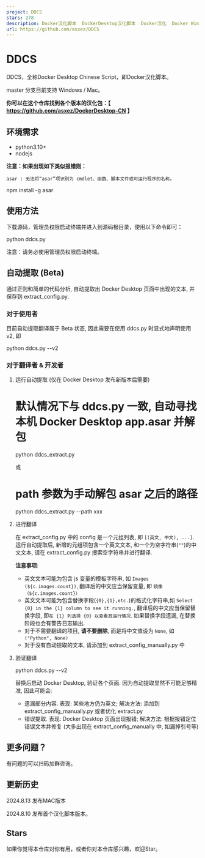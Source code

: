 ```yaml
---
project: DDCS
stars: 278
description: Docker汉化脚本  DockerDesktop汉化脚本  Docker汉化  Docker Windows Docker MAC
url: https://github.com/asxez/DDCS
---
```


DDCS
====

DDCS，全称Docker Desktop Chinese Script，即Docker汉化脚本。

master 分支目前支持 Windows / Mac。

**你可以在这个仓库找到各个版本的汉化包：【 https://github.com/asxez/DockerDesktop-CN 】**

环境需求
----

-   python3.10+
-   nodejs

**注意：如果出现如下类似报错则：**

```
asar : 无法将“asar”项识别为 cmdlet、函数、脚本文件或可运行程序的名称。
```

npm install -g asar

使用方法
----

下载源码，管理员权限启动终端并进入到源码根目录，使用以下命令即可：

python ddcs.py

注意：请务必使用管理员权限启动终端。

自动提取 (Beta)
-----------

通过正则和简单的代码分析, 自动提取出 Docker Desktop 页面中出现的文本, 并保存到 extract\_config.py.

### 对于使用者

目前自动提取翻译属于 Beta 状态, 因此需要在使用 ddcs.py 时显式地声明使用 v2, 即

python ddcs.py --v2

### 对于翻译者 & 开发者

1.  运行自动提取 (仅在 Docker Desktop 发布新版本后需要)
    
    # 默认情况下与 ddcs.py 一致, 自动寻找本机 Docker Desktop app.asar 并解包
    python ddcs\_extract.py
    
    或
    
    # path 参数为手动解包 asar 之后的路径 
    python ddcs\_extract.py --path xxx
    
2.  进行翻译
    
    在 extract\_config.py 中的 config 是一个元组列表, 即 `[(英文, 中文), ...]`. 运行自动提取后, 新增的元组项包含一个英文文本, 和一个为空字符串(`""`)的中文文本, 请在 extract\_config.py 搜索空字符串并进行翻译.
    
    **注意事项**:
    
    -   英文文本可能为包含 js 变量的模板字符串, 如 `Images (${c.images.count})`, 翻译后的中文应当保留变量, 即 `镜像（${c.images.count}）`
    -   英文文本可能为包含替换字段(`{0},{1},etc.`)的格式化字符串,如 `Select {0} in the {1} column to see it running.`, 翻译后的中文应当保留替换字段, 即`在 {1} 列选择 {0} 以查看其运行情况`. 如果替换字段遗漏, 在替换阶段也会有警告日志输出.
    -   对于不需要翻译的项目, **请不要删除**, 而是将中文值设为 `None`, 如 `("Python", None)`
    -   对于没有自动提取的文本, 请添加到 extract\_config\_manually.py 中
3.  验证翻译
    
    python ddcs.py --v2
    
    替换后启动 Docker Desktop, 验证各个页面. 因为自动提取显然不可能足够精准, 因此可能会:
    
    -   遗漏部分内容. 表现: 某些地方仍为英文; 解决方法: 添加到 extract\_config\_manually.py 或者优化 extract.py
    -   错误提取. 表现: Docker Desktop 页面出现报错; 解决方法: 根据报错定位错误文本并修复 (大多出现在 extract\_config\_manually 中, 如漏掉引号等)

更多问题？
-----

有问题的可以扫码加群咨询。

更新历史
----

2024.8.13 发布MAC版本

2024.8.10 发布首个汉化脚本版本。

Stars
-----

如果你觉得本仓库对你有用，或者你对本仓库感兴趣，欢迎Star。
